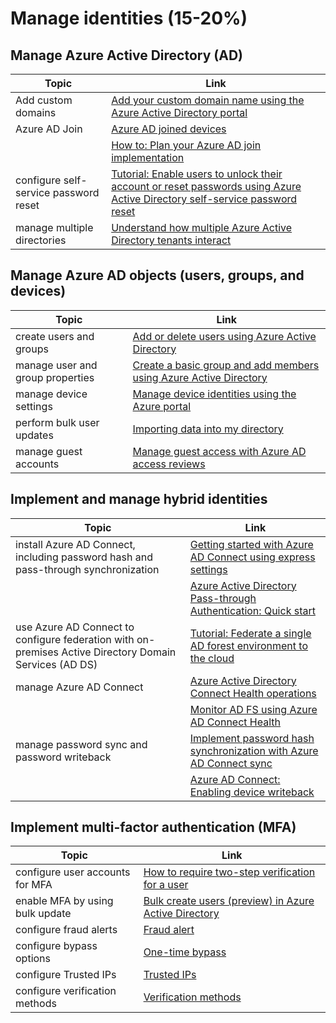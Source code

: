 # Manage identities (15-20%)

## Manage Azure Active Directory (AD)

| Topic | Link |
| - | - |
|Add custom domains|[Add your custom domain name using the Azure Active Directory portal](https://docs.microsoft.com/en-us/azure/active-directory/fundamentals/add-custom-domain) |
|Azure AD Join|[Azure AD joined devices](https://docs.microsoft.com/en-us/azure/active-directory/devices/concept-azure-ad-join) |
| |[How to: Plan your Azure AD join implementation](https://docs.microsoft.com/en-us/azure/active-directory/devices/azureadjoin-plan)
|configure self-service password reset|[Tutorial: Enable users to unlock their account or reset passwords using Azure Active Directory self-service password reset](https://docs.microsoft.com/en-us/azure/active-directory/authentication/tutorial-enable-sspr) |
|manage multiple directories|[Understand how multiple Azure Active Directory tenants interact](https://docs.microsoft.com/en-us/azure/active-directory/users-groups-roles/licensing-directory-independence)|

## Manage Azure AD objects (users, groups, and devices)

| Topic | Link |
| - | - |
|create users and groups|[Add or delete users using Azure Active Directory](https://docs.microsoft.com/en-us/azure/active-directory/fundamentals/add-users-azure-active-directory)|
|manage user and group properties|[Create a basic group and add members using Azure Active Directory](https://docs.microsoft.com/en-us/azure/active-directory/fundamentals/active-directory-groups-create-azure-portal)|
|manage device settings|[Manage device identities using the Azure portal](https://docs.microsoft.com/en-us/azure/active-directory/devices/device-management-azure-portal)|
|perform bulk user updates|[Importing data into my directory](https://docs.microsoft.com/en-us/powershell/azure/active-directory/importing-data?view=azureadps-2.0)
|manage guest accounts|[Manage guest access with Azure AD access reviews](https://docs.microsoft.com/en-us/azure/active-directory/governance/manage-guest-access-with-access-reviews)|

## Implement and manage hybrid identities

| Topic | Link |
| - | - |
|install Azure AD Connect, including password hash and pass-through synchronization|[Getting started with Azure AD Connect using express settings](https://docs.microsoft.com/en-us/azure/active-directory/hybrid/how-to-connect-install-express)|
| |[Azure Active Directory Pass-through Authentication: Quick start](https://docs.microsoft.com/en-us/azure/active-directory/hybrid/how-to-connect-pta-quick-start)|
|use Azure AD Connect to configure federation with on-premises Active Directory Domain Services (AD DS)|[Tutorial: Federate a single AD forest environment to the cloud](https://docs.microsoft.com/en-us/azure/active-directory/hybrid/tutorial-federation)|
|manage Azure AD Connect|[Azure Active Directory Connect Health operations](https://docs.microsoft.com/en-us/azure/active-directory/hybrid/how-to-connect-health-operations)|
| |[Monitor AD FS using Azure AD Connect Health](https://docs.microsoft.com/en-us/azure/active-directory/hybrid/how-to-connect-health-adfs)|
|manage password sync and password writeback|[Implement password hash synchronization with Azure AD Connect sync](https://docs.microsoft.com/en-us/azure/active-directory/hybrid/how-to-connect-password-hash-synchronization)|
| |[Azure AD Connect: Enabling device writeback](https://docs.microsoft.com/en-us/azure/active-directory/hybrid/how-to-connect-device-writeback)

## Implement multi-factor authentication (MFA)

| Topic | Link |
| - | - |
|configure user accounts for MFA|[How to require two-step verification for a user](https://docs.microsoft.com/en-us/azure/active-directory/authentication/howto-mfa-userstates) |
|enable MFA by using bulk update|[Bulk create users (preview) in Azure Active Directory](https://docs.microsoft.com/en-us/azure/active-directory/users-groups-roles/users-bulk-add)|
|configure fraud alerts|[Fraud alert](https://docs.microsoft.com/en-us/azure/active-directory/authentication/howto-mfa-mfasettings#fraud-alert) |
|configure bypass options|[One-time bypass](https://docs.microsoft.com/en-us/azure/active-directory/authentication/howto-mfa-mfasettings#one-time-bypass) |
|configure Trusted IPs|[Trusted IPs](https://docs.microsoft.com/en-us/azure/active-directory/authentication/howto-mfa-mfasettings#trusted-ips) |
|configure verification methods|[Verification methods](https://docs.microsoft.com/en-us/azure/active-directory/authentication/howto-mfa-mfasettings#verification-methods) |
